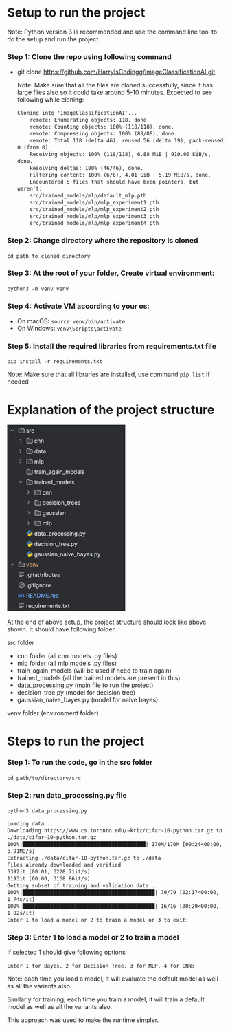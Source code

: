 # Setup to run the project
Note: Python version 3 is recommended and use the command line tool to do the setup and run the project

### Step 1: Clone the repo using following command
- git clone https://github.com/HarryIsCodingg/ImageClassificationAI.git 

  Note: Make sure that all the files are cloned successfully, since it has large files also so it could take around 5-10 minutes. Expected to see following while cloning:
  ```
  Cloning into 'ImageClassificationAI'...
      remote: Enumerating objects: 118, done.
      remote: Counting objects: 100% (118/118), done.
      remote: Compressing objects: 100% (88/88), done.
      remote: Total 118 (delta 46), reused 56 (delta 19), pack-reused 0 (from 0)
      Receiving objects: 100% (118/118), 6.88 MiB | 910.00 KiB/s, done.
      Resolving deltas: 100% (46/46), done.
      Filtering content: 100% (6/6), 4.01 GiB | 5.19 MiB/s, done.
      Encountered 5 files that should have been pointers, but weren't:
      src/trained_models/mlp/default_mlp.pth
      src/trained_models/mlp/mlp_experiment1.pth
      src/trained_models/mlp/mlp_experiment2.pth
      src/trained_models/mlp/mlp_experiment3.pth
      src/trained_models/mlp/mlp_experiment4.pth
  ```
### Step 2: Change directory where the repository is cloned
``cd path_to_cloned_directory``

### Step 3: At the root of your folder, Create virtual environment: 
``python3 -m venv venv``

### Step 4: Activate VM according to your os:
- On macOS: 
  ``source venv/bin/activate``
- On Windows: 
``venv\Scripts\activate``

### Step 5: Install the required libraries from requirements.txt file
``pip install -r requirements.txt``

Note: Make sure that all libraries are installed, use command ``pip list`` if needed

# Explanation of the project structure
![img.png](directory-setup.png)

At the end of above setup, the project structure should look like above shown. 
It should have following folder

src folder
  - cnn folder (all cnn models .py files)
  - mlp folder (all mlp models .py files)
  - train_again_models (will be used if need to train again)
  - trained_models (all the trained models are present in this)
  - data_processing.py (main file to run the project)
  - decision_tree.py (model for decision tree)
  - gaussian_naive_bayes.py (model for naive bayes)

venv folder (environment folder)

# Steps to run the project
### Step 1: To run the code, go in the src folder
`cd path/to/directory/src`

### Step 2: run data_processing.py file
`python3 data_processing.py`

```
Loading data...
Downloading https://www.cs.toronto.edu/~kriz/cifar-10-python.tar.gz to ./data/cifar-10-python.tar.gz
100%|████████████████████████████████████████| 170M/170M [00:24<00:00, 6.91MB/s]
Extracting ./data/cifar-10-python.tar.gz to ./data
Files already downloaded and verified
5392it [00:01, 3228.71it/s]
1193it [00:00, 3168.86it/s]
Getting subset of training and validation data...
100%|███████████████████████████████████████████| 79/79 [02:17<00:00,  1.74s/it]
100%|███████████████████████████████████████████| 16/16 [00:29<00:00,  1.82s/it]
Enter 1 to load a model or 2 to train a model or 3 to exit: 

```

### Step 3: Enter 1 to load a model or 2 to train a model
If selected 1 should give following options

`Enter 1 for Bayes, 2 for Decision Tree, 3 for MLP, 4 for CNN:`

Note: each time you load a model, it will evaluate the default model as well as all the variants also. 

Similarly for training, each time you train a model, it will train a default model as well as all the variants also. 

This approach was used to make the runtime simpler. 